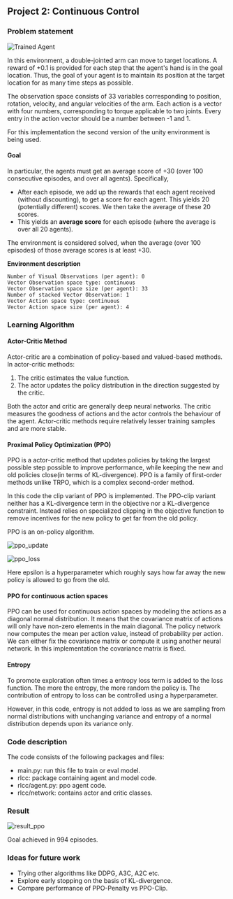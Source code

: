 [image1]: https://user-images.githubusercontent.com/10624937/43851024-320ba930-9aff-11e8-8493-ee547c6af349.gif "Trained Agent"

## Project 2: Continuous Control

### Problem statement

![Trained Agent][image1]

In this environment, a double-jointed arm can move to target locations. A reward of +0.1 is provided for each step that 
the agent's hand is in the goal location. Thus, the goal of your agent is to maintain its position at the target 
location for as many time steps as possible.

The observation space consists of 33 variables corresponding to position, rotation, velocity, and angular velocities of 
the arm. Each action is a vector with four numbers, corresponding to torque applicable to two joints. Every entry in the
 action vector should be a number between -1 and 1.

For this implementation the second version of the unity environment is being used.
#### Goal
In particular, the agents must get an average score of +30 (over 100 consecutive episodes, and over
  all agents).  Specifically,
- After each episode, we add up the rewards that each agent received (without discounting), to get a score for each 
agent.  This yields 20 (potentially different) scores.  We then take the average of these 20 scores. 
- This yields an **average score** for each episode (where the average is over all 20 agents).

The environment is considered solved, when the average (over 100 episodes) of those average scores is at least +30. 

**Environment description**
```
Number of Visual Observations (per agent): 0
Vector Observation space type: continuous
Vector Observation space size (per agent): 33
Number of stacked Vector Observation: 1
Vector Action space type: continuous
Vector Action space size (per agent): 4

```

### Learning Algorithm

#### Actor-Critic Method
Actor-critic are a combination of policy-based and valued-based methods.
In actor-critic methods:
1. The critic estimates the value function.
2. The actor updates the policy distribution in the direction suggested
by the critic.

Both the actor and critic are generally deep neural networks. The critic measures the goodness of actions
and the actor controls the behaviour of the agent. Actor-critic methods require relatively lesser training samples and
are more stable.

#### Proximal Policy Optimization (PPO)
PPO is a actor-critic method that updates policies by taking the largest possible
step possible to improve performance, while keeping the new and old policies close(in terms of KL-divergence).
PPO is a family of first-order methods unlike TRPO, which is a complex second-order method.

In this code the clip variant of PPO is implemented. The PPO-clip variant neither has a KL-divergence term in the 
objective nor a KL-divergence constraint. Instead relies on specialized clipping in the objective function to remove 
incentives for the new policy to get far from the old policy.

PPO is an on-policy algorithm.

![ppo_update](https://spinningup.openai.com/en/latest/_images/math/b88048725cce4c17044e0042279bc1ecc11d54ff.svg)

![ppo_loss](https://spinningup.openai.com/en/latest/_images/math/ae2cf1964bcfc3eab6172c6f70722dad8c2ba053.svg)

Here epsilon is a hyperparameter which roughly says how far away the new policy is allowed to go
from the old.

#### PPO for continuous action spaces

PPO can be used for continuous action spaces by modeling the actions as a diagonal normal distribution.
It means that the covariance matrix of actions will only have non-zero elements in the main diagonal.
The policy network now computes the mean per action value, instead of probability per action. We can either fix the 
covariance matrix or compute it using another neural network. In this implementation the covariance matrix is fixed.
 

#### Entropy 

To promote exploration often times a entropy loss term is added to the loss function. The more the entropy, the more random the policy is.
The contribution of entropy to loss can be controlled using a hyperparameter. 

However, in this code, entropy is not added to loss as we are sampling from normal distributions with unchanging variance 
and entropy of a normal distribution depends upon its variance only. 

### Code description

The code consists of the following packages and files:
- main.py: run this file to train or eval model.
- rlcc: package containing agent and model code.
- rlcc/agent.py: ppo agent code.
- rlcc/network: contains actor and critic classes.

### Result

![result_ppo]()

Goal achieved in 994 episodes.

### Ideas for future work

- Trying other algorithms like DDPG, A3C, A2C etc.
- Explore early stopping on the basis of KL-divergence.
- Compare performance of PPO-Penalty vs PPO-Clip.